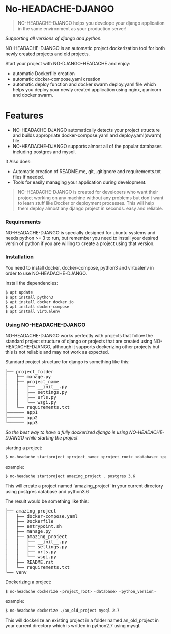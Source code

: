 # No-HEADACHE-DJANGO

> NO-HEADACHE-DJANGO helps you develope your
> django application in the same environment as
> your production server!

*Supporting all versions of django and python.*

NO-HEADACHE-DJANGO is an automatic project dockerization tool for both newly created projects and old projects.

Start your project with NO-DJANGO-HEADACHE and enjoy:
  - automatic Dockerfile creation
  - automatic docker-compose.yaml creation
  - automatic deploy function and docker swarm deploy.yaml file which helps you deploy your newly created application using nginx, gunicorn and docker swarm.

# Features

  - NO-HEADACHE-DJANGO automatically detects your project structure and builds appropriate docker-compose.yaml and deploy.yaml(swarm) file.
  - NO-HEADACHE-DJANGO supports almost all of the popular databases including postgres and mysql.


It Also does:
  - Automatic creation of README.me, git, .gitignore and requirements.txt files if needed. 
  - Tools for easily managing your application during development.


> NO-HEADACHE-DJANGO is created for developers 
> who want their project working on any machine
> without any problems but don't want to learn stuff 
> like Docker or deployment processes.
> This will help them deploy almost any django project 
> in seconds. easy and reliable.


### Requirements

NO-HEADACHE-DJANGO is specially designed for ubuntu systems and needs python >= 3 to run, but remember you need to install your desired versin of python if you are willing to create a project using that version.


### Installation

You need to install docker, docker-compose, python3 and virtualenv in order to use NO-HEADACHE-DJANGO.

Install the dependencies:

```sh
$ apt update
$ apt install python3
$ apt install docker docker.io
$ apt install docker-compose
$ apt install virtualenv
```

### Using NO-HEADACHE-DJANGO
NO-HEADACHE-DJANGO works perfectly with projects that follow the standard project structure of django or projects that are created using NO-HEADACHE-DJANGO, although it supports dockerizing other projects but this is not reliable and may not work as expected.

Standard project structure for django is something like this:
<pre>
├── project_folder
│   ├── manage.py
│   ├── project_name
│   │   ├── __init__.py
│   │   ├── settings.py
│   │   ├── urls.py
│   │   └── wsgi.py
│   └── requirements.txt
├────── app1 
├────── app2 
└────── app3 
</pre>

*So the best way to have a fully dockerized django is using NO-HEADACHE-DJANGO while starting the project*

starting a project:
```sh
$ no-headache startproject <project_name> <project_root> <database> <python_versioin>
```
example:
```sh
$ no-headache startproject amazing_project . postgres 3.6
```
This will create a project named 'amazing_project' in your current directory using postgres database and python3.6

The result would be something like this:
<pre>
├── amazing_project
│   ├── docker-compose.yaml
│   ├── Dockerfile
│   ├── entrypoint.sh
│   ├── manage.py
│   ├── amazing_project
│   │   ├── __init__.py
│   │   ├── settings.py
│   │   ├── urls.py
│   │   └── wsgi.py
│   ├── README.rst
│   └── requirements.txt
└── venv
</pre>
Dockerizing a project:
```sh
$ no-headache dockerize <project_root> <database> <python_version>
```
example:
```sh
$ no-headache dockerize ./an_old_project mysql 2.7
```
This will dockerize an existing project in a folder named an_old_project in your current directory which is written in python2.7 using mysql.

